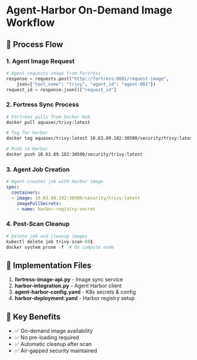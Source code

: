 # Agent-Harbor On-Demand Image Workflow

## 🔄 Process Flow

### 1. Agent Image Request
```python
# Agent requests image from Fortress
response = requests.post("http://fortress:8001/request-image", 
    json={"tool_name": "trivy", "agent_id": "agent-001"})
request_id = response.json()["request_id"]
```

### 2. Fortress Sync Process  
```bash
# Fortress pulls from Docker Hub
docker pull aquasec/trivy:latest

# Tag for Harbor
docker tag aquasec/trivy:latest 10.63.89.182:30500/security/trivy:latest

# Push to Harbor
docker push 10.63.89.182:30500/security/trivy:latest
```

### 3. Agent Job Creation
```yaml
# Agent creates job with Harbor image
spec:
  containers:
  - image: 10.63.89.182:30500/security/trivy:latest
    imagePullSecrets:
    - name: harbor-registry-secret
```

### 4. Post-Scan Cleanup
```python
# Delete job and cleanup images
kubectl delete job trivy-scan-001
docker system prune -f  # On compute node
```

## 🔧 Implementation Files

1. **fortress-image-api.py** - Image sync service
2. **harbor-integration.py** - Agent Harbor client  
3. **agent-harbor-config.yaml** - K8s secrets & config
4. **harbor-deployment.yaml** - Harbor registry setup

## 🎯 Key Benefits

- ✅ On-demand image availability
- ✅ No pre-loading required
- ✅ Automatic cleanup after scan
- ✅ Air-gapped security maintained
